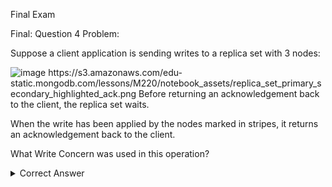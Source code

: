 Final Exam

Final: Question 4
Problem:

Suppose a client application is sending writes to a replica set with 3 nodes:

<img src= C:\Users\azhar\Documents\mongodb\mflix-js\src\public\q6.png alt="image">
https://s3.amazonaws.com/edu-static.mongodb.com/lessons/M220/notebook_assets/replica_set_primary_secondary_highlighted_ack.png
Before returning an acknowledgement back to the client, the replica set waits.

When the write has been applied by the nodes marked in stripes, it returns an acknowledgement back to the client.

What Write Concern was used in this operation?

<details> 
  <summary>Correct Answer</summary>
   Answer = w: majority
</details>
